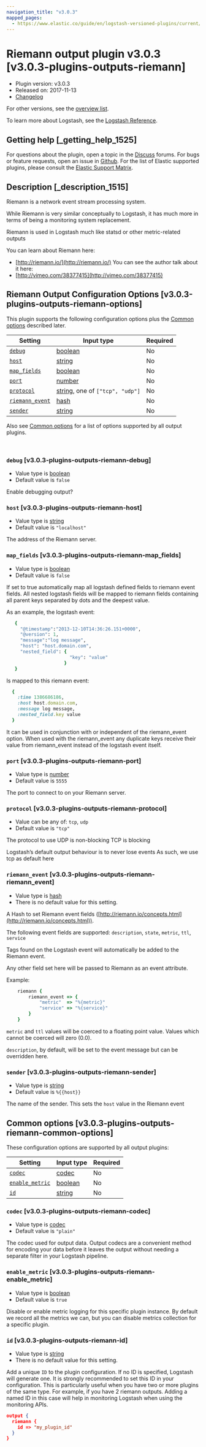 ```yaml
---
navigation_title: "v3.0.3"
mapped_pages:
  - https://www.elastic.co/guide/en/logstash-versioned-plugins/current/v3.0.3-plugins-outputs-riemann.html
---
```


# Riemann output plugin v3.0.3 [v3.0.3-plugins-outputs-riemann]


* Plugin version: v3.0.3
* Released on: 2017-11-13
* [Changelog](https://github.com/logstash-plugins/logstash-output-riemann/blob/v3.0.3/CHANGELOG.md)

For other versions, see the [overview list](output-riemann-index.md).

To learn more about Logstash, see the [Logstash Reference](logstash://reference/index.md).

## Getting help [_getting_help_1525]

For questions about the plugin, open a topic in the [Discuss](http://discuss.elastic.co) forums. For bugs or feature requests, open an issue in [Github](https://github.com/logstash-plugins/logstash-output-riemann). For the list of Elastic supported plugins, please consult the [Elastic Support Matrix](https://www.elastic.co/support/matrix#matrix_logstash_plugins).


## Description [_description_1515]

Riemann is a network event stream processing system.

While Riemann is very similar conceptually to Logstash, it has much more in terms of being a monitoring system replacement.

Riemann is used in Logstash much like statsd or other metric-related outputs

You can learn about Riemann here:

* [http://riemann.io/](http://riemann.io/) You can see the author talk about it here:
* [http://vimeo.com/38377415](http://vimeo.com/38377415)


## Riemann Output Configuration Options [v3.0.3-plugins-outputs-riemann-options]

This plugin supports the following configuration options plus the [Common options](v3-0-3-plugins-outputs-riemann.md#v3.0.3-plugins-outputs-riemann-common-options) described later.

| Setting | Input type | Required |
| --- | --- | --- |
| [`debug`](v3-0-3-plugins-outputs-riemann.md#v3.0.3-plugins-outputs-riemann-debug) | [boolean](logstash://reference/configuration-file-structure.md#boolean) | No |
| [`host`](v3-0-3-plugins-outputs-riemann.md#v3.0.3-plugins-outputs-riemann-host) | [string](logstash://reference/configuration-file-structure.md#string) | No |
| [`map_fields`](v3-0-3-plugins-outputs-riemann.md#v3.0.3-plugins-outputs-riemann-map_fields) | [boolean](logstash://reference/configuration-file-structure.md#boolean) | No |
| [`port`](v3-0-3-plugins-outputs-riemann.md#v3.0.3-plugins-outputs-riemann-port) | [number](logstash://reference/configuration-file-structure.md#number) | No |
| [`protocol`](v3-0-3-plugins-outputs-riemann.md#v3.0.3-plugins-outputs-riemann-protocol) | [string](logstash://reference/configuration-file-structure.md#string), one of `["tcp", "udp"]` | No |
| [`riemann_event`](v3-0-3-plugins-outputs-riemann.md#v3.0.3-plugins-outputs-riemann-riemann_event) | [hash](logstash://reference/configuration-file-structure.md#hash) | No |
| [`sender`](v3-0-3-plugins-outputs-riemann.md#v3.0.3-plugins-outputs-riemann-sender) | [string](logstash://reference/configuration-file-structure.md#string) | No |

Also see [Common options](v3-0-3-plugins-outputs-riemann.md#v3.0.3-plugins-outputs-riemann-common-options) for a list of options supported by all output plugins.

 

### `debug` [v3.0.3-plugins-outputs-riemann-debug]

* Value type is [boolean](logstash://reference/configuration-file-structure.md#boolean)
* Default value is `false`

Enable debugging output?


### `host` [v3.0.3-plugins-outputs-riemann-host]

* Value type is [string](logstash://reference/configuration-file-structure.md#string)
* Default value is `"localhost"`

The address of the Riemann server.


### `map_fields` [v3.0.3-plugins-outputs-riemann-map_fields]

* Value type is [boolean](logstash://reference/configuration-file-structure.md#boolean)
* Default value is `false`

If set to true automatically map all logstash defined fields to riemann event fields. All nested logstash fields will be mapped to riemann fields containing all parent keys separated by dots and the deepest value.

As an example, the logstash event:

```ruby
   {
     "@timestamp":"2013-12-10T14:36:26.151+0000",
     "@version": 1,
     "message":"log message",
     "host": "host.domain.com",
     "nested_field": {
                       "key": "value"
                     }
   }
```

Is mapped to this riemann event:

```ruby
  {
    :time 1386686186,
    :host host.domain.com,
    :message log message,
    :nested_field.key value
  }
```

It can be used in conjunction with or independent of the riemann_event option. When used with the riemann_event any duplicate keys receive their value from riemann_event instead of the logstash event itself.


### `port` [v3.0.3-plugins-outputs-riemann-port]

* Value type is [number](logstash://reference/configuration-file-structure.md#number)
* Default value is `5555`

The port to connect to on your Riemann server.


### `protocol` [v3.0.3-plugins-outputs-riemann-protocol]

* Value can be any of: `tcp`, `udp`
* Default value is `"tcp"`

The protocol to use UDP is non-blocking TCP is blocking

Logstash’s default output behaviour is to never lose events As such, we use tcp as default here


### `riemann_event` [v3.0.3-plugins-outputs-riemann-riemann_event]

* Value type is [hash](logstash://reference/configuration-file-structure.md#hash)
* There is no default value for this setting.

A Hash to set Riemann event fields ([http://riemann.io/concepts.html](http://riemann.io/concepts.html)).

The following event fields are supported: `description`, `state`, `metric`, `ttl`, `service`

Tags found on the Logstash event will automatically be added to the Riemann event.

Any other field set here will be passed to Riemann as an event attribute.

Example:

```ruby
    riemann {
        riemann_event => {
            "metric"  => "%{metric}"
            "service" => "%{service}"
        }
    }
```

`metric` and `ttl` values will be coerced to a floating point value. Values which cannot be coerced will zero (0.0).

`description`, by default, will be set to the event message but can be overridden here.


### `sender` [v3.0.3-plugins-outputs-riemann-sender]

* Value type is [string](logstash://reference/configuration-file-structure.md#string)
* Default value is `%{{host}}`

The name of the sender. This sets the `host` value in the Riemann event



## Common options [v3.0.3-plugins-outputs-riemann-common-options]

These configuration options are supported by all output plugins:

| Setting | Input type | Required |
| --- | --- | --- |
| [`codec`](v3-0-3-plugins-outputs-riemann.md#v3.0.3-plugins-outputs-riemann-codec) | [codec](logstash://reference/configuration-file-structure.md#codec) | No |
| [`enable_metric`](v3-0-3-plugins-outputs-riemann.md#v3.0.3-plugins-outputs-riemann-enable_metric) | [boolean](logstash://reference/configuration-file-structure.md#boolean) | No |
| [`id`](v3-0-3-plugins-outputs-riemann.md#v3.0.3-plugins-outputs-riemann-id) | [string](logstash://reference/configuration-file-structure.md#string) | No |

### `codec` [v3.0.3-plugins-outputs-riemann-codec]

* Value type is [codec](logstash://reference/configuration-file-structure.md#codec)
* Default value is `"plain"`

The codec used for output data. Output codecs are a convenient method for encoding your data before it leaves the output without needing a separate filter in your Logstash pipeline.


### `enable_metric` [v3.0.3-plugins-outputs-riemann-enable_metric]

* Value type is [boolean](logstash://reference/configuration-file-structure.md#boolean)
* Default value is `true`

Disable or enable metric logging for this specific plugin instance. By default we record all the metrics we can, but you can disable metrics collection for a specific plugin.


### `id` [v3.0.3-plugins-outputs-riemann-id]

* Value type is [string](logstash://reference/configuration-file-structure.md#string)
* There is no default value for this setting.

Add a unique `ID` to the plugin configuration. If no ID is specified, Logstash will generate one. It is strongly recommended to set this ID in your configuration. This is particularly useful when you have two or more plugins of the same type. For example, if you have 2 riemann outputs. Adding a named ID in this case will help in monitoring Logstash when using the monitoring APIs.

```json
output {
  riemann {
    id => "my_plugin_id"
  }
}
```



